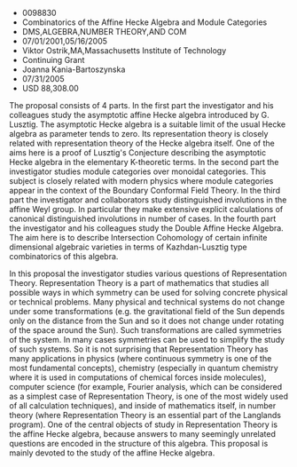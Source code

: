 
* 0098830
* Combinatorics of the Affine Hecke Algebra and Module Categories
* DMS,ALGEBRA,NUMBER THEORY,AND COM
* 07/01/2001,05/16/2005
* Viktor Ostrik,MA,Massachusetts Institute of Technology
* Continuing Grant
* Joanna Kania-Bartoszynska
* 07/31/2005
* USD 88,308.00

The proposal consists of 4 parts. In the first part the investigator and his
colleagues study the asymptotic affine Hecke algebra introduced by G. Lusztig.
The asymptotic Hecke algebra is a suitable limit of the usual Hecke algebra as
parameter tends to zero. Its representation theory is closely related with
representation theory of the Hecke algebra itself. One of the aims here is a
proof of Lusztig's Conjecture describing the asymptotic Hecke algebra in the
elementary K-theoretic terms. In the second part the investigator studies module
categories over monoidal categories. This subject is closely related with modern
physics where module categories appear in the context of the Boundary Conformal
Field Theory. In the third part the investigator and collaborators study
distinguished involutions in the affine Weyl group. In particular they make
extensive explicit calculations of canonical distinguished involutions in number
of cases. In the fourth part the investigator and his colleagues study the
Double Affine Hecke Algebra. The aim here is to describe Intersection Cohomology
of certain infinite dimensional algebraic varieties in terms of Kazhdan-Lusztig
type combinatorics of this algebra.

In this proposal the investigator studies various questions of Representation
Theory. Representation Theory is a part of mathematics that studies all possible
ways in which symmetry can be used for solving concrete physical or technical
problems. Many physical and technical systems do not change under some
transformations (e.g. the gravitational field of the Sun depends only on the
distance from the Sun and so it does not change under rotating of the space
around the Sun). Such transformations are called symmetries of the system. In
many cases symmetries can be used to simplify the study of such systems. So it
is not surprising that Representation Theory has many applications in physics
(where continuous symmetry is one of the most fundamental concepts), chemistry
(especially in quantum chemistry where it is used in computations of chemical
forces inside molecules), computer science (for example, Fourier analysis, which
can be considered as a simplest case of Representation Theory, is one of the
most widely used of all calculation techniques), and inside of mathematics
itself, in number theory (where Representation Theory is an essential part of
the Langlands program). One of the central objects of study in Representation
Theory is the affine Hecke algebra, because answers to many seemingly unrelated
questions are encoded in the structure of this algebra. This proposal is mainly
devoted to the study of the affine Hecke algebra.


